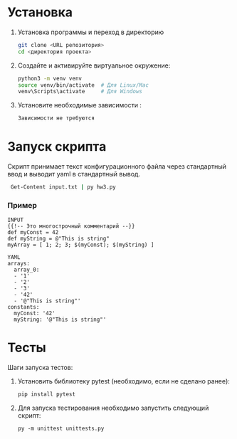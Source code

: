 # Установка
1. Установка программы и переход в директорию
   ```bash
   git clone <URL репозитория>
   cd <директория проекта>
   ```
2. Создайте и активируйте виртуальное окружение:
   ```bash
   python3 -m venv venv
   source venv/bin/activate  # Для Linux/Mac
   venv\Scripts\activate     # Для Windows
   ```
3. Установите необходимые зависимости :
   ```bash
   Зависимости не требуются
   ```

# Запуск скрипта

Скрипт принимает текст конфигурационного файла через стандартный ввод и выводит yaml в стандартный вывод.

```bash
 Get-Content input.txt | py hw3.py
```

### Пример 
```
INPUT
{{!-- Это многострочный комментарий --}}
def myConst = 42
def myString = @"This is string"
myArray = [ 1; 2; 3; $(myConst); $(myString) ]
```

```
YAML
arrays:
  array_0:
  - '1'
  - '2'
  - '3'
  - '42'
  - '@"This is string"'
constants:
  myConst: '42'
  myString: '@"This is string"'
```

# Тесты

Шаги запуска тестов:
1. Установить библиотеку pytest (необходимо, если не сделано ранее):
   ```bash
   pip install pytest
   ```
   
2. Для запуска тестирования необходимо запустить следующий скрипт:
   ```shell
   py -m unittest unittests.py
   ```

